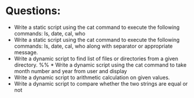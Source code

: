 # Questions:

* Write a static script using the cat command to execute the following commands:
   ls, date, cal, who
* Write a static script using the cat command to execute the following commands:
	ls, date, cal, who along with separator or appropriate message.
* Write a dynamic script to find list of files or directories from a given directory.
%% * Write a dynamic script using the cat command to take month number and year from user and display
* Write a dynamic script to arithmetic calculation on given values.
* Write a dynamic script to compare whether the two strings are equal or not
